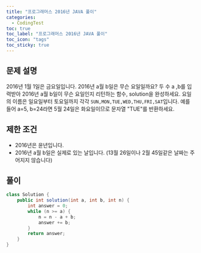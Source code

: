 ```yaml
---
title: "프로그래머스 2016년 JAVA 풀이"
categories:
  - CodingTest
toc: true
toc_label: "프로그래머스 2016년 JAVA 풀이"
toc_icon: "tags"
toc_sticky: true
---
```

## 문제 설명
2016년 1월 1일은 금요일입니다. 2016년 a월 b일은 무슨 요일일까요? 두 수 a ,b를 입력받아 2016년 a월 b일이 무슨 요일인지 리턴하는 함수, solution을 완성하세요. 요일의 이름은 일요일부터 토요일까지 각각 `SUN,MON,TUE,WED,THU,FRI,SAT`입니다. 예를 들어 a=5, b=24라면 5월 24일은 화요일이므로 문자열 "TUE"를 반환하세요.

## 제한 조건
- 2016년은 윤년입니다.
- 2016년 a월 b일은 실제로 있는 날입니다. (13월 26일이나 2월 45일같은 날짜는 주어지지 않습니다)

## 풀이
```java
class Solution {
    public int solution(int a, int b, int n) {
        int answer = 0;
        while (n >= a) {
            n = n - a + b;
            answer += b;
        }
        return answer;
    }
}
```
